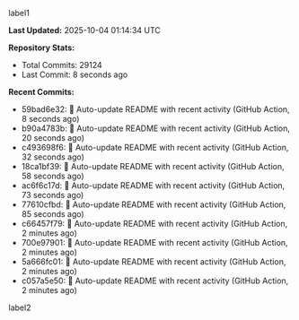 
label1 
<!-- ACTIVITY_START -->
**Last Updated:** 2025-10-04 01:14:34 UTC

**Repository Stats:**
- Total Commits: 29124
- Last Commit: 8 seconds ago

**Recent Commits:**
- 59bad6e32: 🤖 Auto-update README with recent activity (GitHub Action, 8 seconds ago)
- b90a4783b: 🤖 Auto-update README with recent activity (GitHub Action, 20 seconds ago)
- c493698f6: 🤖 Auto-update README with recent activity (GitHub Action, 32 seconds ago)
- 18ca1bf39: 🤖 Auto-update README with recent activity (GitHub Action, 58 seconds ago)
- ac6f6c17d: 🤖 Auto-update README with recent activity (GitHub Action, 73 seconds ago)
- 77610cfbd: 🤖 Auto-update README with recent activity (GitHub Action, 85 seconds ago)
- c66457f79: 🤖 Auto-update README with recent activity (GitHub Action, 2 minutes ago)
- 700e97901: 🤖 Auto-update README with recent activity (GitHub Action, 2 minutes ago)
- 5a666fc01: 🤖 Auto-update README with recent activity (GitHub Action, 2 minutes ago)
- c057a5e50: 🤖 Auto-update README with recent activity (GitHub Action, 2 minutes ago)
<!-- ACTIVITY_END -->

label2
